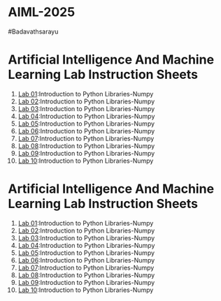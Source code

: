 # AIML-2025
#Badavathsarayu
# Artificial Intelligence And Machine Learning Lab Instruction Sheets
1. [Lab 01](https://github.com/Badavathsarayu/AIML-2025/blob/main/AIML_A1%20(1).pdf):Introduction to Python Libraries-Numpy
2. [Lab 02](https://github.com/Badavathsarayu/AIML-2025/blob/main/AIML_A2%20(1).pdf):Introduction to Python Libraries-Numpy
3. [Lab 03](https://github.com/Badavathsarayu/AIML-2025/blob/main/AIML_A3%20(1).pdf):Introduction to Python Libraries-Numpy
4. [Lab 04](https://github.com/Badavathsarayu/AIML-2025/blob/main/AIML_A4.pdf):Introduction to Python Libraries-Numpy
5. [Lab 05]():Introduction to Python Libraries-Numpy
6. [Lab 06]():Introduction to Python Libraries-Numpy
7. [Lab 07]():Introduction to Python Libraries-Numpy
8. [Lab 08]():Introduction to Python Libraries-Numpy
9. [Lab 09]():Introduction to Python Libraries-Numpy
10. [Lab 10]():Introduction to Python Libraries-Numpy

# Artificial Intelligence And Machine Learning Lab Instruction Sheets
1. [Lab 01]():Introduction to Python Libraries-Numpy
2. [Lab 02]():Introduction to Python Libraries-Numpy
3. [Lab 03]():Introduction to Python Libraries-Numpy
4. [Lab 04]():Introduction to Python Libraries-Numpy
5. [Lab 05]():Introduction to Python Libraries-Numpy
6. [Lab 06]():Introduction to Python Libraries-Numpy
7. [Lab 07]():Introduction to Python Libraries-Numpy
8. [Lab 08]():Introduction to Python Libraries-Numpy
9. [Lab 09]():Introduction to Python Libraries-Numpy
10. [Lab 10]():Introduction to Python Libraries-Numpy
